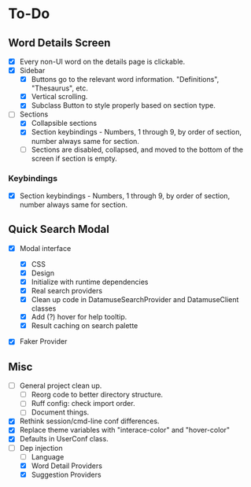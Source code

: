 # To-Do

## Word Details Screen
- [x] Every non-UI word on the details page is clickable.
- [x] Sidebar
  - [x] Buttons go to the relevant word information. "Definitions",
        "Thesaurus", etc.
  - [x] Vertical scrolling.
  - [x] Subclass Button to style properly based on section type.
- [ ] Sections
  - [x] Collapsible sections
  - [x] Section keybindings - Numbers, 1 through 9, by order of section, number
        always same for section.
  - [ ] Sections are disabled, collapsed, and moved to the bottom of the
        screen if section is empty.

### Keybindings
- [x] Section keybindings - Numbers, 1 through 9, by order of section,
      number always same for section.


## Quick Search Modal
- [x] Modal interface
  - [x] CSS
  - [x] Design
  - [x] Initialize with runtime dependencies
  - [x] Real search providers
  - [x] Clean up code in DatamuseSearchProvider and DatamuseClient classes
  - [x] Add (?) hover for help tooltip.
  - [x] Result caching on search palette
- [x] Faker Provider


## Misc
- [ ] General project clean up.
  - [ ] Reorg code to better directory structure.
  - [ ] Ruff config: check import order.
  - [ ] Document things.
- [x] Rethink session/cmd-line conf differences.
- [x] Replace theme variables with "interace-color" and "hover-color"
- [x] Defaults in UserConf class.
- [ ] Dep injection
  - [ ] Language
  - [x] Word Detail Providers
  - [x] Suggestion Providers
